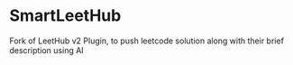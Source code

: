 # SmartLeetHub
Fork of LeetHub v2 Plugin, to push leetcode solution along with their brief description using AI
